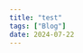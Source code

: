 ```yaml
---
title: "test"
tags: ["Blog"]
date: 2024-07-22
---
```

<script>
window.onload = function() {
  alert('Hello! This is a JavaScript example.');
};
</script>
